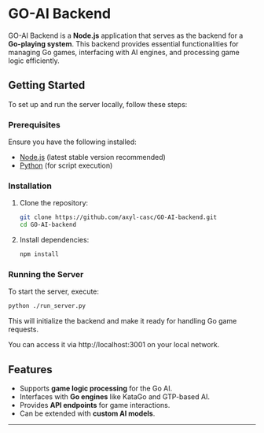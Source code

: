 # GO-AI Backend

GO-AI Backend is a **Node.js** application that serves as the backend for a **Go-playing system**. This backend provides essential functionalities for managing Go games, interfacing with AI engines, and processing game logic efficiently.

## Getting Started

To set up and run the server locally, follow these steps:

### Prerequisites
Ensure you have the following installed:
- [Node.js](https://nodejs.org/) (latest stable version recommended)
- [Python](https://www.python.org/) (for script execution)

### Installation
1. Clone the repository:
   ```sh
   git clone https://github.com/axyl-casc/GO-AI-backend.git
   cd GO-AI-backend
   ```
2. Install dependencies:
   ```sh
   npm install
   ```

### Running the Server
To start the server, execute:
```sh
python ./run_server.py
```
This will initialize the backend and make it ready for handling Go game requests.

You can access it via http://localhost:3001 on your local network. 

## Features
- Supports **game logic processing** for the Go AI.
- Interfaces with **Go engines** like KataGo and GTP-based AI.
- Provides **API endpoints** for game interactions.
- Can be extended with **custom AI models**.


---
